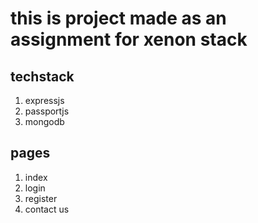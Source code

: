 # this is project made as an assignment for xenon stack

## techstack

 1. expressjs
 2. passportjs
 3. mongodb

## pages

 1. index
 2. login
 3. register
 4. contact us
